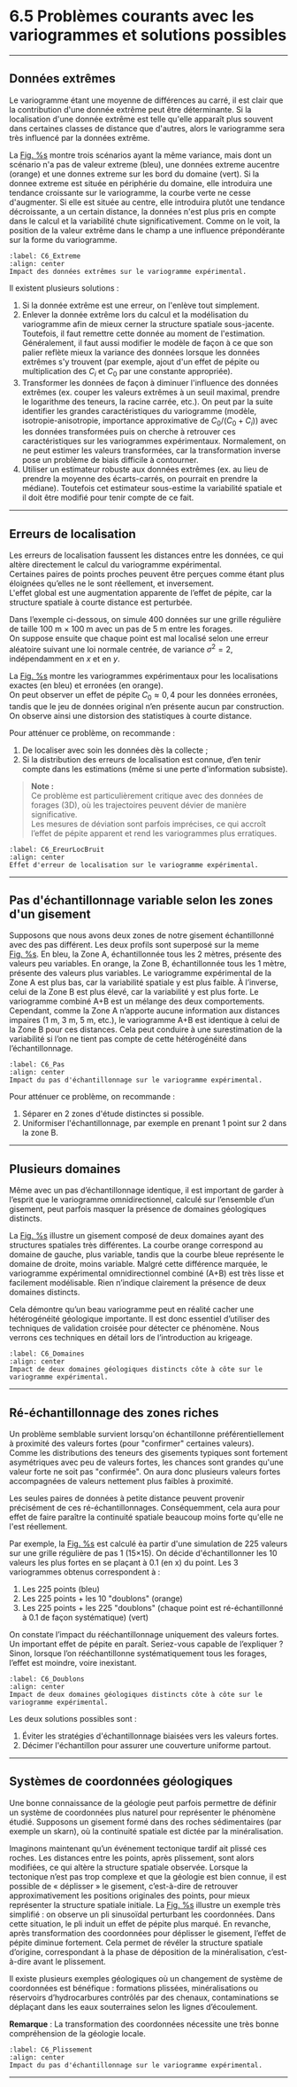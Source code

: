 
# 6.5 Problèmes courants avec les variogrammes et solutions possibles

---

## Données extrêmes

Le variogramme étant une moyenne de différences au carré, il est clair que la contribution d'une donnée extrême peut être déterminante. Si la localisation d'une donnée extrême est telle qu'elle apparaît plus souvent dans certaines classes de distance que d'autres, alors le variogramme sera très influencé par la données extrême.

La [Fig. %s](#C6_Extreme) montre trois scénarios ayant la même variance, mais dont un scénario n'a pas de valeur extreme (bleu), une données extreme aucentre (orange) et une donnes extreme sur les bord du domaine (vert). Si la donnee extreme est située en périphérie du domaine, elle introduira une tendance croissante sur le variogramme, la courbe verte ne cesse d'augmenter. Si elle est située au centre, elle introduira plutôt une tendance décroissante, a un certain distance, la données n'est plus pris en compte dans le calcul et la variabilité chute significativement. Comme on le voit, la position de la valeur extrême dans le champ a une influence prépondérante sur la forme du variogramme.

```{figure} images/C6_Extreme.PNG
:label: C6_Extreme
:align: center
Impact des données extrêmes sur le variogramme expérimental.
```


Il existent plusieurs solutions : 

1. Si la donnée extrême est une erreur, on l'enlève tout simplement.  
2. Enlever la donnée extrême lors du calcul et la modélisation du variogramme afin de mieux cerner la structure spatiale sous-jacente. Toutefois, il faut remettre cette donnée au moment de l'estimation. Généralement, il faut aussi modifier le modèle de façon à ce que son palier reflète mieux la variance des données lorsque les données extrêmes s'y trouvent (par exemple, ajout d'un effet de pépite ou multiplication des $C_i$ et $C_0$ par une constante appropriée).  
3. Transformer les données de façon à diminuer l'influence des données extrêmes (ex. couper les valeurs extrêmes à un seuil maximal, prendre le logarithme des teneurs, la racine carrée, etc.). On peut par la suite identifier les grandes caractéristiques du variogramme (modèle, isotropie-anisotropie, importance approximative de $C_0/(C_0+C_i)$) avec les données transformées puis on cherche à retrouver ces caractéristiques sur les variogrammes expérimentaux. Normalement, on ne peut estimer les valeurs transformées, car la transformation inverse pose un problème de biais difficile à contourner.  
4. Utiliser un estimateur robuste aux données extrêmes (ex. au lieu de prendre la moyenne des écarts-carrés, on pourrait en prendre la médiane). Toutefois cet estimateur sous-estime la variabilité spatiale et il doit être modifié pour tenir compte de ce fait.

---

## Erreurs de localisation

Les erreurs de localisation faussent les distances entre les données, ce qui altère directement le calcul du variogramme expérimental.  
Certaines paires de points proches peuvent être perçues comme étant plus éloignées qu’elles ne le sont réellement, et inversement.  
L'effet global est une augmentation apparente de l’effet de pépite, car la structure spatiale à courte distance est perturbée.

Dans l’exemple ci-dessous, on simule 400 données sur une grille régulière de taille 100 m × 100 m avec un pas de 5 m entre les forages.  
On suppose ensuite que chaque point est mal localisé selon une erreur aléatoire suivant une loi normale centrée, de variance $\sigma^2 = 2$, indépendamment en $x$ et en $y$.  

La [Fig. %s](#C6_EreurLocBruit) montre les variogrammes expérimentaux pour les localisations exactes (en bleu) et erronées (en orange).  
On peut observer un effet de pépite $C_0 \approx 0{,}4$ pour les données erronées, tandis que le jeu de données original n’en présente aucun par construction. On observe ainsi une distorsion des statistiques à courte distance.

Pour atténuer ce problème, on recommande :

1. De localiser avec soin les données dès la collecte ;  
2. Si la distribution des erreurs de localisation est connue, d’en tenir compte dans les estimations (même si une perte d'information subsiste).

> **Note :**  
> Ce problème est particulièrement critique avec des données de forages (3D), où les trajectoires peuvent dévier de manière significative.  
> Les mesures de déviation sont parfois imprécises, ce qui accroît l’effet de pépite apparent et rend les variogrammes plus erratiques.

```{figure} images/C6_EreurLocBruit.PNG
:label: C6_EreurLocBruit
:align: center
Effet d'erreur de localisation sur le variogramme expérimental.
```

---

## Pas d'échantillonnage variable selon les zones d'un gisement

Supposons que nous avons deux zones de notre gisement échantillonné avec des pas différent. Les deux profils sont superposé sur la meme [Fig. %s](#C6_pas). En bleu, la Zone A, échantillonnée tous les 2 mètres, présente des valeurs peu variables. En orange, la Zone B, échantillonnée tous les 1 mètre, présente des valeurs plus variables. Le variogramme expérimental de la Zone A est plus bas, car la variabilité spatiale y est plus faible. À l’inverse, celui de la Zone B est plus élevé, car la variabilité y est plus forte. Le variogramme combiné A+B est un mélange des deux comportements. Cependant, comme la Zone A n’apporte aucune information aux distances impaires (1 m, 3 m, 5 m, etc.), le variogramme A+B est identique à celui de la Zone B pour ces distances. Cela peut conduire à une surestimation de la variabilité si l’on ne tient pas compte de cette hétérogénéité dans l’échantillonnage.

```{figure} images/C6_Pas.PNG
:label: C6_Pas
:align: center
Impact du pas d'échantillonnage sur le variogramme expérimental.
```

Pour atténuer ce problème, on recommande :

1. Séparer en 2 zones d'étude distinctes si possible.  
2. Uniformiser l'échantillonnage, par exemple en prenant 1 point sur 2 dans la zone B.

---

## Plusieurs domaines

Même avec un pas d’échantillonnage identique, il est important de garder à l’esprit que le variogramme omnidirectionnel, calculé sur l’ensemble d’un gisement, peut parfois masquer la présence de domaines géologiques distincts.

La [Fig. %s](#C6_Domaines) illustre un gisement composé de deux domaines ayant des structures spatiales très différentes. La courbe orange correspond au domaine de gauche, plus variable, tandis que la courbe bleue représente le domaine de droite, moins variable. Malgré cette différence marquée, le variogramme expérimental omnidirectionnel combiné (A+B) est très lisse et facilement modélisable. Rien n’indique clairement la présence de deux domaines distincts.

Cela démontre qu’un beau variogramme peut en réalité cacher une hétérogénéité géologique importante. Il est donc essentiel d’utiliser des techniques de validation croisée pour détecter ce phénomène. Nous verrons ces techniques en détail lors de l’introduction au krigeage. 

```{figure} images/C6_Domaines.PNG
:label: C6_Domaines
:align: center
Impact de deux domaines géologiques distincts côte à côte sur le variogramme expérimental.
```

---

## Ré-échantillonnage des zones riches

Un problème semblable survient lorsqu'on échantillonne préférentiellement à proximité des valeurs fortes (pour "confirmer" certaines valeurs).  
Comme les distributions des teneurs des gisements typiques sont fortement asymétriques avec peu de valeurs fortes, les chances sont grandes qu'une valeur forte ne soit pas "confirmée". On aura donc plusieurs valeurs fortes accompagnées de valeurs nettement plus faibles à proximité. 
 
Les seules paires de données à petite distance peuvent provenir précisément de ces ré-échantillonnages. Conséquemment, cela aura pour effet de faire paraître la continuité spatiale beaucoup moins forte qu'elle ne l'est réellement.

Par exemple, la [Fig. %s](#C6_Doublons) est calculé èa partir d'une simulation de 225 valeurs sur une grille régulière de pas 1 (15×15). On décide d'échantillonner les 10 valeurs les plus fortes en se plaçant à 0.1 (en x) du point. Les 3 variogrammes obtenus correspondent à :
1. Les 225 points  (bleu)
2. Les 225 points + les 10 "doublons"  (orange)
3. Les 225 points + les 225 "doublons" (chaque point est ré-échantillonné à 0.1 de façon systématique) (vert)

On constate l’impact du rééchantillonnage uniquement des valeurs fortes. Un important effet de pépite en paraît. Seriez-vous capable de l’expliquer ? Sinon, lorsque l’on rééchantillonne systématiquement tous les forages, l’effet est moindre, voire inexistant.

```{figure} images/C6_doublons.PNG
:label: C6_Doublons
:align: center
Impact de deux domaines géologiques distincts côte à côte sur le variogramme expérimental.
```

Les deux solutions possibles sont :

1. Éviter les stratégies d'échantillonnage biaisées vers les valeurs fortes.  
2. Décimer l'échantillon pour assurer une couverture uniforme partout.

---

## Systèmes de coordonnées géologiques

Une bonne connaissance de la géologie peut parfois permettre de définir un système de coordonnées plus naturel pour représenter le phénomène étudié. Supposons un gisement formé dans des roches sédimentaires (par exemple un skarn), où la continuité spatiale est dictée par la minéralisation.

Imaginons maintenant qu’un événement tectonique tardif ait plissé ces roches. Les distances entre les points, après plissement, sont alors modifiées, ce qui altère la structure spatiale observée. Lorsque la tectonique n’est pas trop complexe et que la géologie est bien connue, il est possible de « déplisser » le gisement, c’est-à-dire de retrouver approximativement les positions originales des points, pour mieux représenter la structure spatiale initiale. La [Fig. %s](#C6_pas) illustre un exemple très simplifié : on observe un pli sinusoïdal perturbant les coordonnées. Dans cette situation, le pli induit un effet de pépite plus marqué. En revanche, après transformation des coordonnées pour déplisser le gisement, l’effet de pépite diminue fortement. Cela permet de révéler la structure spatiale d’origine, correspondant à la phase de déposition de la minéralisation, c’est-à-dire avant le plissement.

Il existe plusieurs exemples géologiques où un changement de système de coordonnées est bénéfique : formations plissées, minéralisations ou réservoirs d’hydrocarbures contrôlés par des chenaux, contaminations se déplaçant dans les eaux souterraines selon les lignes d’écoulement.

**Remarque** :
La transformation des coordonnées nécessite une très bonne compréhension de la géologie locale.

```{figure} images/C6_Plissement.PNG
:label: C6_Plissement
:align: center
Impact du pas d'échantillonnage sur le variogramme expérimental.
```

---

